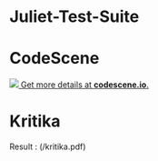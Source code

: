 # Juliet-Test-Suite

# CodeScene
[![](https://codescene.io/projects/5801/status.svg) Get more details at **codescene.io**.](https://codescene.io/projects/5782/jobs/latest-successful/results)

# Kritika
Result : (/kritika.pdf)
